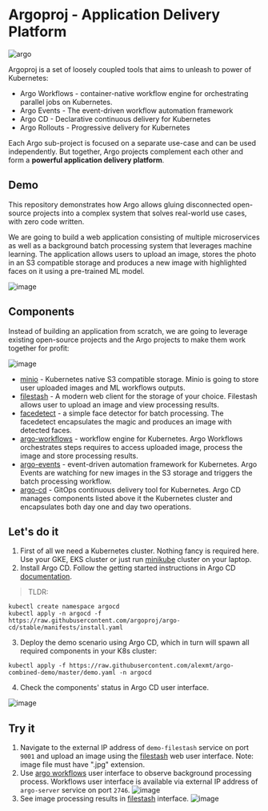 # Argoproj - Application Delivery Platform

![argo](https://raw.githubusercontent.com/argoproj/argoproj/master/docs/assets/argo.png)


Argoproj is a set of loosely coupled tools that aims to unleash to power of Kubernetes:

* Argo Workflows - container-native workflow engine for orchestrating parallel jobs on Kubernetes.
* Argo Events - The event-driven workflow automation framework
* Argo CD - Declarative continuous delivery for Kubernetes
* Argo Rollouts - Progressive delivery for Kubernetes

Each Argo sub-project is focused on a separate use-case and can be used independently. But together, Argo projects
complement each other and form a **powerful application delivery platform**.

## Demo

This repository demonstrates how Argo allows gluing disconnected open-source projects into a complex system that
solves real-world use cases, with zero code written.

We are going to build a web application consisting of multiple microservices as well as a background batch processing
system that leverages machine learning. The application allows users to upload an image, stores the photo in an
S3 compatible storage and produces a new image with highlighted faces on it using a pre-trained ML model.

![image](https://user-images.githubusercontent.com/426437/96329261-e9e35900-0fff-11eb-9da1-ee1bb29b761f.png)

## Components

Instead of building an application from scratch, we are going to leverage existing open-source projects and
the Argo projects to make them work together for profit:

![image](https://user-images.githubusercontent.com/426437/96401561-8f293900-1188-11eb-9b3d-a8ff3b714a2d.png)

* [minio](https://github.com/minio/minio) - Kubernetes native S3 compatible storage. Minio is going to store
user uploaded images and ML workflows outputs.
* [filestash](https://www.filestash.app/) - A modern web client for the storage of your choice. Filestash
allows user to upload an image and view processing results.
* [facedetect](https://www.thregr.org/~wavexx/software/facedetect/) - a simple face detector for batch processing.
The facedetect encapsulates the magic and produces an image with detected faces.
* [argo-workflows](https://github.com/argoproj/argo) - workflow engine for Kubernetes. Argo Workflows orchestrates
steps requires to access uploaded image, process the image and store processing results.
* [argo-events](https://github.com/argoproj/argo-events) - event-driven automation framework for Kubernetes.
Argo Events are watching for new images in the S3 storage and triggers the batch processing workflow.
* [argo-cd](https://github.com/argoproj/argo-cd) - GitOps continuous delivery tool for Kubernetes. Argo CD
manages components listed above it the Kubernetes cluster and encapsulates both day one and day two operations.


## Let's do it

1. First of all we need a Kubernetes cluster. Nothing fancy is required here. Use your GKE, EKS cluster or just run
[minikube](https://github.com/kubernetes/minikube) cluster on your laptop.
2. Install Argo CD. Follow the getting started instructions in Argo CD [documentation](https://argoproj.github.io/argo-cd/getting_started/).
> TLDR:
```
kubectl create namespace argocd
kubectl apply -n argocd -f https://raw.githubusercontent.com/argoproj/argo-cd/stable/manifests/install.yaml
```
3. Deploy the demo scenario using Argo CD, which in turn will spawn all required components in your K8s cluster:

```
kubectl apply -f https://raw.githubusercontent.com/alexmt/argo-combined-demo/master/demo.yaml -n argocd
```
4. Check the components' status in Argo CD user interface.

![image](https://user-images.githubusercontent.com/426437/96329250-d46e2f00-0fff-11eb-812d-67d3cf01a801.png)


## Try it

1. Navigate to the external IP address of `demo-filestash` service on port `9001` and upload an image using the
[filestash](https://www.filestash.app/) web user interface. Note: image file must have ".jpg" extension.
2. Use [argo workflows](https://github.com/argoproj/argo) user interface to observe background processing process.
Workflows user interface is available via external IP address of `argo-server` service on port `2746`.
![image](https://user-images.githubusercontent.com/426437/96329233-bdc7d800-0fff-11eb-88ad-d3bb0f395b8d.png)
3. See image processing results in [filestash](https://www.filestash.app/) interface.
![image](https://user-images.githubusercontent.com/426437/96329959-7abd3300-1006-11eb-9c87-8e726d6d710a.png)

